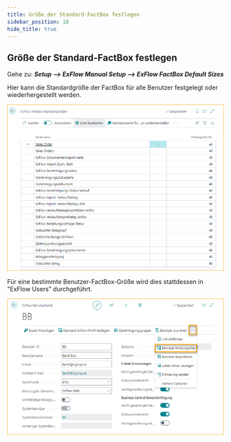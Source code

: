 ```yaml
---
title: Größe der Standard-FactBox festlegen
sidebar_position: 18
hide_title: true
---
```

## Größe der Standard-FactBox festlegen

Gehe zu: ***Setup --> ExFlow Manual Setup --> ExFlow FactBox Default Sizes***

Hier kann die Standardgröße der FactBox für alle Benutzer festgelegt oder wiederhergestellt werden.

![ExFlow FactBox Standardgröße](./../../images/factbox-default-size-001.png)

Für eine bestimmte Benutzer-FactBox-Größe wird dies stattdessen in "ExFlow Users" durchgeführt.

![ExFlow Benutzerkarte](./../../images/exflow-user-008.png)
